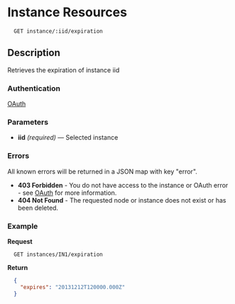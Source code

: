 # Instance Resources
```
  GET instance/:iid/expiration
```

## Description

Retrieves the expiration of instance iid

### Authentication

[OAuth](https://github.com/userevents/charon)

### Parameters

- **iid** _(required)_ — Selected instance

### Errors

All known errors will be returned in a JSON map with key "error".

- **403 Forbidden** - You do not have access to the instance or OAuth error - see [OAuth](https://github.com/userevents/charon) for more information.
- **404 Not Found** - The requested node or instance does not exist or has been deleted.

### Example

**Request**

```
  GET instances/IN1/expiration
```

**Return**

```json
  {
    "expires": "20131212T120000.000Z"
  }
```  






